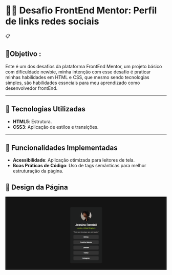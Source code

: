 # 👨‍💻 Desafio FrontEnd Mentor: Perfil de links redes sociais #

 📋

## 🎯Objetivo :
 Este é um dos desafios da plataforma FrontEnd Mentor, um projeto básico com dificuldade newbie, minha intenção com esse desafio é praticar minhas habilidades em HTML e CSS, que mesmo sendo tecnologias simples, são habilidades essnciais para meu aprendizado como desenvolvedor frontEnd. 

---

## 🚀 Tecnologias Utilizadas

- **HTML5**: Estrutura.
- **CSS3**: Aplicação de estilos e transições.

---

## 🎯 Funcionalidades Implementadas
- **Acessibilidade**: Aplicação otimizada para leitores de tela.
- **Boas Práticas de Código**: Uso de tags semânticas para melhor estruturação da página.

## 🎨 Design da Página
![Descrição do GIF](/images/gif-design.gif)


